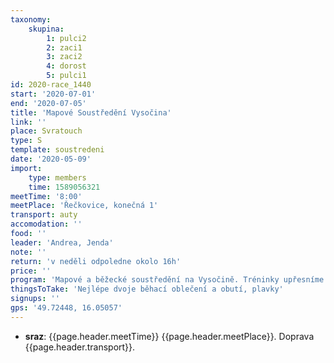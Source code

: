 ```yaml
---
taxonomy:
    skupina:
        1: pulci2
        2: zaci1
        3: zaci2
        4: dorost
        5: pulci1
id: 2020-race_1440
start: '2020-07-01'
end: '2020-07-05'
title: 'Mapové Soustředění Vysočina'
link: ''
place: Svratouch
type: S
template: soustredeni
date: '2020-05-09'
import:
    type: members
    time: 1589056321
meetTime: '8:00'
meetPlace: 'Řečkovice, konečná 1'
transport: auty
accomodation: ''
food: ''
leader: 'Andrea, Jenda'
note: ''
return: 'v neděli odpoledne okolo 16h'
price: ''
program: 'Mapové a běžecké soustředění na Vysočině. Tréninky upřesníme v týdnu před akcí.'
thingsToTake: 'Nejlépe dvoje běhací oblečení a obutí, plavky'
signups: ''
gps: '49.72448, 16.05057'
---
```

* **sraz**: {{page.header.meetTime}} {{page.header.meetPlace}}. Doprava {{page.header.transport}}.
